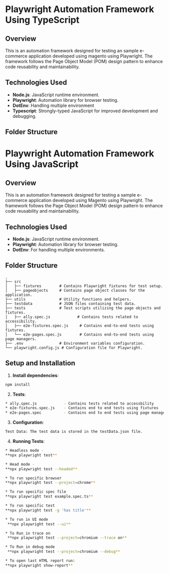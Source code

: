# Playwright Automation Framework Using TypeScript

## Overview
This is an automation framework designed for testing an sample e-commerce application developed using magento using Playwright. The framework follows the Page Object Model (POM) design pattern to enhance code reusability and maintainability.

## Technologies Used
- **Node.js**: JavaScript runtime environment.
- **Playwright**: Automation library for browser testing.
- **DotEnv**: Handling multiple environment
- **Typescript**: Strongly-typed JavaScript for improved development and debugging.

## Folder Structure

# Playwright Automation Framework Using JavaScript

## Overview
This is an automation framework designed for testing a sample e-commerce application developed using Magento using Playwright. The framework follows the Page Object Model (POM) design pattern to enhance code reusability and maintainability.

## Technologies Used
- **Node.js**: JavaScript runtime environment.
- **Playwright**: Automation library for browser testing.
- **DotEnv**: For handling multiple environments.

## Folder Structure
```plaintext
.
├── src
│   ├── fixtures        # Contains Playwright fixtures for test setup.
│   ├── pageobjects     # Contains page object classes for the application.
├── utils               # Utility functions and helpers.
├── testdata            # JSON files containing test data.
├── tests               # Test scripts utilizing the page objects and fixtures.
│   ├── ally.spec.js            # Contains tests related to accessibility.
│   ├── e2e-fixtures.spec.js     # Contains end-to-end tests using fixtures.
│   └── e2e-pages.spec.js        # Contains end-to-end tests using page managers.
├── .env                # Environment variables configuration.
└── playwright.config.js # Configuration file for Playwright.

```
## Setup and Installation

1. **Install dependencies**:
 ```bash
npm install
```
2. **Tests**:
```bash
* ally.spec.js            - Contains tests related to accessbility
* e2e-fixtures.spec.js    - Contains end to end tests using fixtures
* e2e-pages.spec          - Contains end to end tests using page managers
```

3. **Configuration**:
 ```bash
Test Data: The test data is stored in the testData.json file.
```
4. **Running Tests**:
 ```bash
* Headless mode -
**npx playwright test**

* Head mode - 
**npx playwright test --headed**

* To run specific browser
**npx playwright test --project=chrome** 

* To run specific spec file
**npx playwright test example.spec.ts**  

* To run specific test
**npx playwright test -g 'has title'**

* To run in UI mode
  **npx playwright test --ui**

* To Run in trace on
  **npx playwright test --project=chromium --trace on**

* To Run in debug mode
  **npx playwright test --project=chromium --debug**

* To open last HTML report run:
**npx playwright show-report**
```


